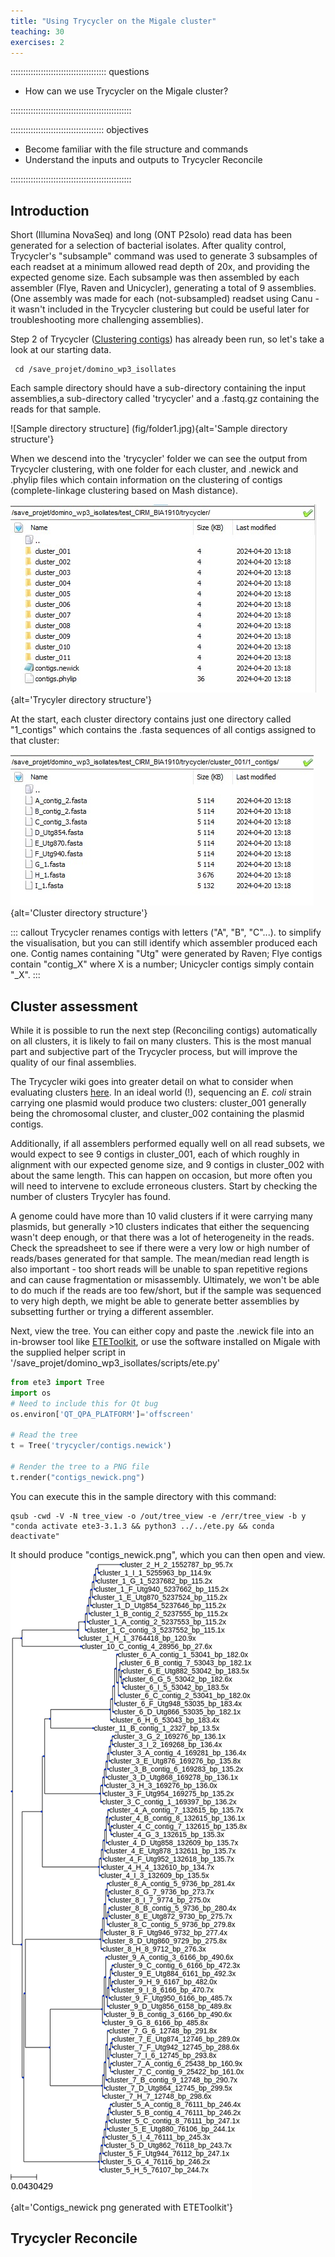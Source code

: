 ```yaml
---
title: "Using Trycycler on the Migale cluster"
teaching: 30
exercises: 2
---
```


:::::::::::::::::::::::::::::::::::::: questions 

- How can we use Trycycler on the Migale cluster?

::::::::::::::::::::::::::::::::::::::::::::::::

::::::::::::::::::::::::::::::::::::: objectives

- Become familiar with the file structure and commands
- Understand the inputs and outputs to Trycycler Reconcile

::::::::::::::::::::::::::::::::::::::::::::::::

## Introduction

Short (Illumina NovaSeq) and long (ONT P2solo) read data has been generated for a selection of bacterial isolates. After quality control, Trycycler's "subsample" command was used to generate 3 subsamples of each readset at a minimum allowed read depth of 20x, and providing the expected genome size. Each subsample was then assembled by each assembler (Flye, Raven and Unicycler), generating a total of 9 assemblies. (One assembly was made for each (not-subsampled) readset using Canu - it wasn't included in the Trycycler clustering but could be useful later for troubleshooting more challenging assemblies).

Step 2 of Trycycler ([Clustering contigs](https://github.com/rrwick/Trycycler/wiki/Clustering-contigs)) has already been run, so let's take a look at our starting data.

```
 cd /save_projet/domino_wp3_isollates
```
Each sample directory should have a sub-directory containing the input assemblies,a sub-directory called 'trycycler' and a .fastq.gz containing the reads for that sample.

![Sample directory structure] (fig/folder1.jpg){alt='Sample directory structure'}

When we descend into the 'trycycler' folder we can see the output from Trycycler clustering, with one folder for each cluster, and .newick and .phylip files which contain information on the clustering of contigs (complete-linkage clustering based on Mash distance).

![Trycycler directory structure](fig/folder2.jpg){alt='Trycyler directory structure'}

At the start, each cluster directory contains just one directory called "1_contigs" which contains the .fasta sequences of all contigs assigned to that cluster:

![Cluster directory structure](fig/folder3.jpg){alt='Cluster directory structure'}

::: callout
Trycycler renames contigs with letters ("A", "B", "C"...). to simplify the visualisation, but you can still identify which assembler produced each one. Contig names containing "Utg" were generated by Raven; Flye contigs contain "contig_X" where X is a number; Unicycler contigs simply contain "_X". 
:::

## Cluster assessment

While it is possible to run the next step (Reconciling contigs) automatically on all clusters, it is likely to fail on many clusters. This is the most manual part and subjective part of the Trycycler process, but will improve the quality of our final assemblies. 

The Trycycler wiki goes into greater detail on what to consider when evaluating clusters [here](https://github.com/rrwick/Trycycler/wiki/Clustering-contigs#choose-your-clusters). In an ideal world (!), sequencing an *E. coli* strain carrying one plasmid would produce two clusters: cluster_001 generally being the chromosomal cluster, and cluster_002 containing the plasmid contigs. 

Additionally, if all assemblers performed equally well on all read subsets, we would expect to see 9 contigs in cluster_001, each of which roughly in alignment with our expected genome size, and 9 contigs in cluster_002 with about the same length. This can happen on occasion, but more often you will need to intervene to exclude erroneous clusters. Start by checking the number of clusters Trycyler has found. 

A genome could have more than 10 valid clusters if it were carrying many plasmids, but generally >10 clusters indicates that either the sequencing wasn't deep enough, or that there was a lot of heterogeneity in the reads. Check the spreadsheet to see if there were a very low or high number of reads/bases generated for that sample. The mean/median read length is also important - too short reads will be unable to span repetitive regions and can cause fragmentation or misassembly. Ultimately, we won't be able to do much if the reads are too few/short, but if the sample was sequenced to very high depth, we might be able to generate better assemblies by subsetting further or trying a different assembler.

Next, view the tree. You can either copy and paste the .newick file into an in-browser tool like [ETEToolkit](http://etetoolkit.org/treeview/), or use the software installed on Migale with the supplied helper script in '/save_projet/domino_wp3_isollates/scripts/ete.py'
```python
from ete3 import Tree
import os
# Need to include this for Qt bug
os.environ['QT_QPA_PLATFORM']='offscreen'

# Read the tree
t = Tree('trycycler/contigs.newick')

# Render the tree to a PNG file
t.render("contigs_newick.png")
```
You can execute this in the sample directory with this command:
```
qsub -cwd -V -N tree_view -o /out/tree_view -e /err/tree_view -b y "conda activate ete3-3.1.3 && python3 ../../ete.py && conda deactivate"
```
It should produce "contigs_newick.png", which you can then open and view. 
![Contigs_newick png generated with ETEToolkit](fig/contigs_newick.png){alt='Contigs_newick png generated with ETEToolkit'}

## Trycycler Reconcile



[r-markdown]: https://rmarkdown.rstudio.com/
